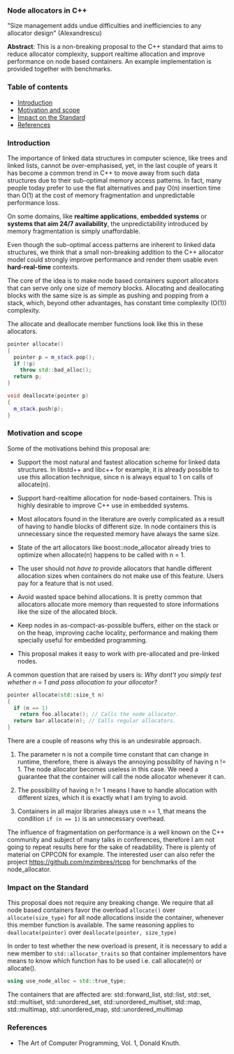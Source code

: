 ### Node allocators in C++

"Size management adds undue difficulties and inefficiencies to
any allocator design" (Alexandrescu)

**Abstract**: This is a non-breaking proposal to the C++ standard
that aims to reduce allocator complexity, support realtime
allocation and improve performance on node based containers. An
example implementation is provided together with benchmarks.

### Table of contents

* [Introduction](#Introduction)
* [Motivation and scope](#Motivation-and-scope)
* [Impact on the Standard](#Impact-on-the-standard)
* [References](#References)

### Introduction

The importance of linked data structures in computer science,
like trees and linked lists, cannot be over-emphasised, yet, in
the last couple of years it has become a common trend in C++ to
move away from such data structures due to their sub-optimal
memory access patterns.  In fact, many people today prefer to use
the flat alternatives and pay O(n) insertion time than O(1) at
the cost of memory fragmentation and unpredictable performance
loss.

On some domains, like **realtime applications**, **embedded
systems** or **systems that aim 24/7 availability**, the
unpredictability introduced by memory fragmentation is simply
unaffordable.

Even though the sub-optimal access patterns are inherent to
linked data structures, we think that a small non-breaking
addition to the C++ allocator model could strongly improve
performance and render them usable even **hard-real-time**
contexts.

The core of the idea is to make node based containers
support allocators that can serve only one size of memory blocks.
Allocating and deallocating blocks with the same size is as
simple as pushing and popping from a stack, which, beyond other
advantages, has constant time complexity (O(1)) complexity.

The allocate and deallocate member functions look like this in
these allocators.

```c++
pointer allocate()
{
  pointer p = m_stack.pop(); 
  if (!p)
    throw std::bad_alloc();
  return p; 
}

void deallocate(pointer p)
{
  m_stack.push(p);
}
```
### Motivation and scope

Some of the motivations behind this proposal are:

* Support the most natural and fastest allocation scheme for
  linked data structures. In libstd++ and libc++ for example, it
  is already possible to use this allocation technique, since n
  is always equal to 1 on calls of allocate(n).

* Support hard-realtime allocation for node-based containers.
  This is highly desirable to improve C++ use in embedded
  systems.

* Most allocators found in the literature are overly complicated
  as a result of having to handle blocks of different size. In
  node containers this is unnecessary since the requested memory
  have always the same size.

* State of the art allocators like boost::node_allocator already
  tries to optimize when allocate(n) happens to be called with
  n = 1. 

* The user should not *have to* provide allocators that
  handle different allocation sizes when containers do not make
  use of this feature. Users pay for a feature that is not used.

* Avoid wasted space behind allocations. It is pretty common that
  allocators allocate more memory than requested to store
  informations like the size of the allocated block.

* Keep nodes in as-compact-as-possible buffers, either on the
  stack or on the heap, improving cache locality, performance
  and making them specially useful for embedded programming.

* This proposal makes it easy to work with pre-allocated and
  pre-linked nodes.

A common question that are raised by users is: *Why dont't you
simply test whether n = 1 and pass allocation to your allocator?*
```c++
pointer allocate(std::size_t n)
{
  if (n == 1)
    return foo.allocate(); // Calls the node allocator.
  return bar.allocate(n); // Calls regular allocators.
}
```
There are a couple of reasons why this is an undesirable approach.

  1) The parameter n is not a compile time constant that
  can change in runtime, therefore, there is always the
  annoying possiblity of having n != 1. The node allocator
  becomes useless in this case.  We need a guarantee that the
  container will call the node allocator whenever it can.

  2) The possibility of having n != 1 means I have to handle
  allocation with different sizes, which it is exactly what I am
  trying to avoid.

  3) Containers in all major libraries always use n == 1, that
  means the condition ``if (n == 1)`` is an unnecessary overhead.

The influence of fragmentation on performance is a well known on
the C++ community and subject of many talks in conferences,
therefore I am not going to repeat results here for the sake of
readability. There is plenty of material on CPPCON for example.
The interested user can also refer the project
https://github.com/mzimbres/rtcpp for benchmarks of the
node_allocator.

### Impact on the Standard

This proposal does not require any breaking change. We require
that all node based containers favor the overload ``allocate()``
over ``allocate(size_type)`` for all node allocations inside the
container, whenever this member function is available. The same
reasoning applies to ``deallocate(pointer)`` over
``deallocate(pointer, size_type)``

In order to test whether the new overload is present, it is
necessary to add a new member to ```std::allocator_traits``` so
that container implementors have means to know which function has
to be used i.e. call allocate(n) or allocate().

```c++
using use_node_alloc = std::true_type;
```

The containers that are affected are: std::forward_list,
std::list, std::set, std::multiset, std::unordered_set,
std::unordered_multiset, std::map, std::multimap,
std::unordered_map, std::unordered_multimap

### References

* The Art of Computer Programming, Vol. 1, Donald Knuth.

